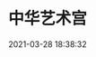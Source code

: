 ---
title: 中华艺术宫
date: 2021-03-28 18:38:32
updated: 2021-03-28 18:38:32
layout: gallery
photos:
  - caption: 展馆
    src: https://cdn.jsdelivr.net/gh/SunL1GHT/ImagePicGo@main/img/20210328185327.jpg
    desc: 无
  - caption: 江南水乡
    src: https://cdn.jsdelivr.net/gh/SunL1GHT/ImagePicGo@main/img/20210328184032.jpg
    desc: 无
  - caption: 广场欢笑
    src: https://cdn.jsdelivr.net/gh/SunL1GHT/ImagePicGo@main/img/20210328184644.jpg
    desc: 无
  - caption: 金秋岁月
    src: https://cdn.jsdelivr.net/gh/SunL1GHT/ImagePicGo@main/img/20210328190308.jpg
    desc: 无
  - caption: 孔雀开屏
    src: https://cdn.jsdelivr.net/gh/SunL1GHT/ImagePicGo@main/img/20210328184808.jpg
    desc: 无
  - caption: 绚烂烟花
    src: https://cdn.jsdelivr.net/gh/SunL1GHT/ImagePicGo@main/img/20210328184809.jpg
    desc: 无
  - caption: 教员千古
    src: https://cdn.jsdelivr.net/gh/SunL1GHT/ImagePicGo@main/img/20210328190536.jpg
    desc: 无
  - caption: 大地礼赞
    src: https://cdn.jsdelivr.net/gh/SunL1GHT/ImagePicGo@main/img/20210328190534.jpg
    desc: 无
  - caption: 三个诸葛亮
    src: https://cdn.jsdelivr.net/gh/SunL1GHT/ImagePicGo@main/img/20210328190533.jpg
    desc: 讽刺当今科创氛围
  - caption: 巧妙灯影
    src: https://cdn.jsdelivr.net/gh/SunL1GHT/ImagePicGo@main/img/20210328190532.jpg
    desc: 无
  - caption: 布达佩斯的夏
    src: https://cdn.jsdelivr.net/gh/SunL1GHT/ImagePicGo@main/img/20210328190306.jpg
    desc: 无
  - caption: 上海剪影
    src: https://cdn.jsdelivr.net/gh/SunL1GHT/ImagePicGo@main/img/20210328185329.jpg
    desc: 无
  - caption: 白梅
    src: https://cdn.jsdelivr.net/gh/SunL1GHT/ImagePicGo@main/img/20210328185328.jpg
    desc: 无
  - caption: 抽象两性
    src: https://cdn.jsdelivr.net/gh/SunL1GHT/ImagePicGo@main/img/20210328185326.jpg
    desc: 无
  - caption: 广场欢笑【框】
    src: https://cdn.jsdelivr.net/gh/SunL1GHT/ImagePicGo@main/img/20210328184035.jpg
    desc: 无
  - caption: 江南水乡【框】
    src: https://cdn.jsdelivr.net/gh/SunL1GHT/ImagePicGo@main/img/20210328190305.jpg
    desc: 无
  - caption: 广场远景
    src: https://cdn.jsdelivr.net/gh/SunL1GHT/ImagePicGo@main/img/20210328184520.jpg
    desc: 无
  - caption: 猥琐人物铜像
    src: https://cdn.jsdelivr.net/gh/SunL1GHT/ImagePicGo@main/img/20210328183959.jpg
    desc: 空洞的眼神似乎在诉说些什么……
  - caption: 勇猛精进
    src: https://cdn.jsdelivr.net/gh/SunL1GHT/ImagePicGo@main/img/20210328190307.jpg
    desc: 无
  - caption: 上班与健康
    src: https://cdn.jsdelivr.net/gh/SunL1GHT/ImagePicGo@main/img/20210328184436.jpg
    desc: 无
  - caption: 拒绝
    src: https://cdn.jsdelivr.net/gh/SunL1GHT/ImagePicGo@main/img/20210328184010.jpg
    desc: 无
  - caption: 吃水不忘挖井人
    src: https://cdn.jsdelivr.net/gh/SunL1GHT/ImagePicGo@main/img/20210328191549.jpg
    desc: 无
---
